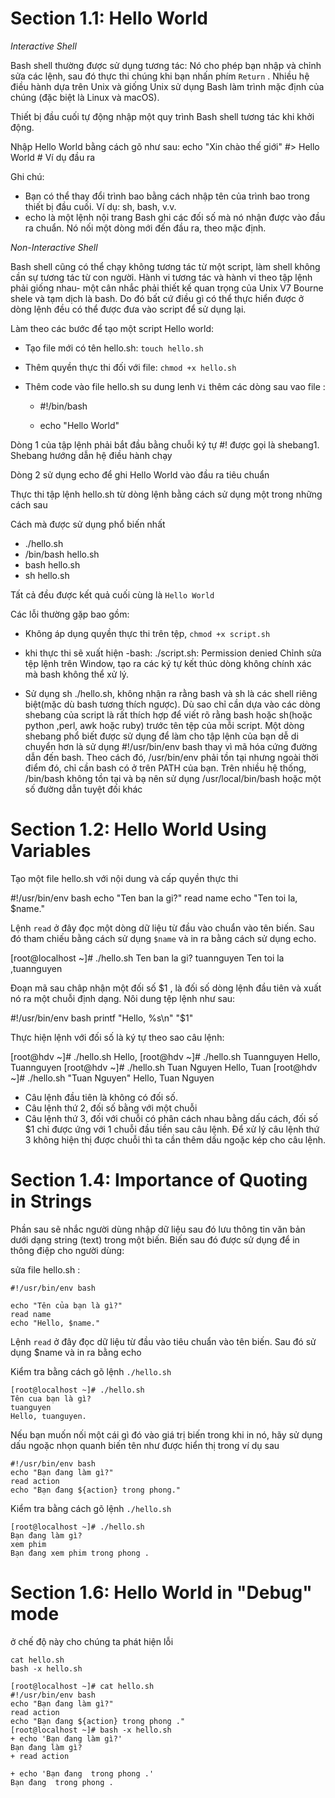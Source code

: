 # Section 1.1: Hello World

*Interactive Shell*


Bash shell thường được sử dụng tương tác: Nó cho phép bạn nhập và chỉnh sửa các lệnh, sau đó thực thi chúng khi
bạn nhấn phím `Return` .
 Nhiều hệ điều hành dựa trên Unix và giống Unix sử dụng Bash làm trình mặc định của chúng (đặc biệt là Linux và macOS). 
 
 Thiết bị đầu cuối tự động nhập một quy trình Bash shell tương tác khi khởi động.

Nhập Hello World bằng cách gõ như sau:
echo "Xin chào thế giới"
#> Hello World # Ví dụ đầu ra

Ghi chú:

- Bạn có thể thay đổi trình bao bằng cách nhập tên của trình bao trong thiết bị đầu cuối. Ví dụ: sh, bash, v.v.
- echo là một lệnh nội trang Bash ghi các đối số mà nó nhận được vào đầu ra chuẩn. Nó nối một dòng mới đến đầu ra, theo mặc định.
  
*Non-Interactive Shell*

Bash shell cũng có thể chạy không tương tác từ một script, làm shell không cần sự tương tác từ con người. Hành vi tương tác và hành vi theo tập lệnh phải giống nhau- một cân nhắc phải thiết kế quan trọng của Unix V7 Bourne shele và tạm dịch là bash. Do đó bất cứ điều gì có thể thực hiển được ở dòng lệnh đều có thể được đưa vào script để sử dụng lại.

Làm theo các bước để tạo một script Hello world:

- Tạo file mới có tên hello.sh: ``` touch hello.sh ```

- Thêm quyền thực thi đối với file: ``` chmod +x hello.sh ```

- Thêm code vào file hello.sh su dung lenh ` Vi ` thêm các dòng sau vao file :

  - #!/bin/bash

  - echo "Hello World"

Dòng 1 của tập lệnh phải bắt đầu bằng chuỗi ký tự #! được gọi là shebang1. Shebang hướng dẫn hệ điều hành chạy

Dòng 2 sử dụng echo để ghi Hello World vào đầu ra tiêu chuẩn


Thực thi tập lệnh hello.sh từ dòng lệnh bằng cách sử dụng một trong những cách sau

Cách mà được sử dụng phổ biến nhất
-  ./hello.sh
- /bin/bash hello.sh
- bash hello.sh
- sh hello.sh
  
Tất cả đều được kết quả cuối cùng là `Hello World`


Các lỗi thường gặp bao gồm:

- Không áp dụng quyền thực thi trên tệp, ``` chmod +x script.sh ``` 


- khi thực thi sẽ xuất hiện -bash: ./script.sh: Permission denied
Chỉnh sửa tệp lệnh trên Window, tạo ra các ký tự kết thúc dòng không chính xác mà bash không thể xử lý.

- Sử dụng sh ./hello.sh, không nhận ra rằng bash và sh là các shell riêng biệt(mặc dù bash tương thích ngược). Dù sao chỉ cần dựa vào các dòng shebang của script là rất thích hợp để viết rõ rằng bash hoặc sh(hoặc python ,perl, awk hoặc ruby) trước tên tệp của mỗi script. Một dòng shebang phổ biết được sử dụng để làm cho tập lệnh của bạn dễ di chuyển hơn là sử dụng #!/usr/bin/env bash thay vì mã hóa cứng đường dẫn đến bash. Theo cách đó, /usr/bin/env phải tồn tại nhưng ngoài thời điểm đó, chỉ cần bash có ở trên PATH của bạn. Trên nhiều hệ thống, /bin/bash không tồn tại và bạ nên sử dụng /usr/local/bin/bash hoặc một số đường dẫn tuyệt đối khác

# Section 1.2: Hello World Using Variables

Tạo một file hello.sh với nội dung và cấp quyền thực thi

#!/usr/bin/env bash
echo "Ten ban la gi?"
read name
echo "Ten toi la, $name."

Lệnh `read` ở đây đọc một dòng dữ liệu từ đầu vào chuẩn vào tên biến. Sau đó tham chiếu bằng cách sử dụng `$name` và in ra  bằng cách sử dụng echo.

[root@localhost ~]# ./hello.sh
Ten ban la gi?
tuannguyen
Ten toi la ,tuannguyen


Đoạn mã sau châp nhận một đối số $1 , là đối số dòng lệnh đầu tiên và xuất nó ra một chuỗi định dạng. Nôi dung tệp lệnh như sau:

#!/usr/bin/env bash
printf "Hello, %s\n" "$1"

Thực hiện lệnh với đối số là ký tự theo sao câu lệnh:

[root@hdv ~]# ./hello.sh 
Hello, 
[root@hdv ~]# ./hello.sh Tuannguyen
Hello, Tuannguyen
[root@hdv ~]# ./hello.sh Tuan Nguyen
Hello, Tuan
[root@hdv ~]# ./hello.sh  "Tuan Nguyen"
Hello, Tuan Nguyen

- Câu lệnh đầu tiên là không có đối số.
- Câu lệnh thứ 2, đối số bằng với một chuỗi
- Câu lệnh thứ 3, đối với chuỗi có phân cách nhau bằng dấu cách, đối số $1 chỉ được ứng với 1 chuỗi đầu tiền sau câu lệnh.
Để xử lý câu lệnh thứ 3 không hiện thị được chuỗi thì ta cần thêm dấu ngoặc kép cho câu lệnh.

# Section 1.4: Importance of Quoting in Strings

Phần sau sẽ nhắc người dùng nhập dữ liệu sau đó lưu thông tin văn bản dưới dạng string (text) trong một biến. Biến sau đó được sử dụng để in thông điệp cho người dùng:

sửa file hello.sh :

```
#!/usr/bin/env bash

echo "Tên của bạn là gì?"
read name
echo "Hello, $name."
```

Lệnh `read` ở đây đọc dữ liệu từ đầu vào tiêu chuẩn vào tên biến. Sau đó sử dụng $name và in ra bằng echo


Kiểm tra bằng cách gõ lệnh ```./hello.sh```

```
[root@localhost ~]# ./hello.sh
Tên cua bạn là gì?
tuanguyen
Hello, tuanguyen.
```




Nếu bạn muốn nối một cái gì đó vào giá trị biến trong khi in nó, hãy sử dụng dấu ngoặc nhọn quanh biến tên như được hiển thị trong ví dụ sau

```
#!/usr/bin/env bash
echo "Bạn đang làm gì?"
read action
echo "Bạn đang ${action} trong phong."
```

Kiểm tra bằng cách gõ lệnh ```./hello.sh```

```
[root@localhost ~]# ./hello.sh
Bạn đang làm gì?
xem phim
Bạn đang xem phim trong phong .
```

# Section 1.6: Hello World in "Debug" mode

ở chế độ này cho chúng ta phát hiện lỗi 
```
cat hello.sh
bash -x hello.sh
```

```
[root@localhost ~]# cat hello.sh
#!/usr/bin/env bash
echo "Bạn đang làm gì?"
read action
echo "Bạn đang ${action} trong phong ."
[root@localhost ~]# bash -x hello.sh
+ echo 'Bạn đang làm gì?'
Bạn đang làm gì?
+ read action

+ echo 'Bạn đang  trong phong .'
Bạn đang  trong phong .
```